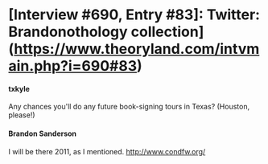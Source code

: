 # [Interview #690, Entry #83]: Twitter: Brandonothology collection](https://www.theoryland.com/intvmain.php?i=690#83)

#### txkyle

Any chances you'll do any future book-signing tours in Texas? (Houston, please!)

#### Brandon Sanderson

I will be there 2011, as I mentioned. http://www.condfw.org/

